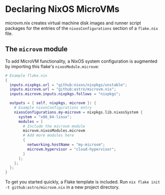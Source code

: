 # Declaring NixOS MicroVMs

microvm.nix creates virtual machine disk images and runner script
packages for the entries of the `nixosConfigurations` section of a
`flake.nix` file.

## The `microvm` module

To add MicroVM functionality, a NixOS system configuration is
augmented by importing this flake's `nixosModule.microvm`:

```nix
# Example flake.nix
{
  inputs.nixpkgs.url = "github:nixos/nixpkgs/unstable";
  inputs.microvm.url = "github:astro/microvm.nix";
  inputs.microvm.inputs.nixpkgs.follows = "nixpkgs";

  outputs = { self, nixpkgs, microvm }: {
    # Example nixosConfigurations entry
    nixosConfigurations.my-microvm = nixpkgs.lib.nixosSystem {
      system = "x86_64-linux";
      modules = [
        # Include the microvm module
        microvm.nixosModules.microvm
        # Add more modules here
        {
          networking.hostName = "my-microvm";
          microvm.hypervisor = "cloud-hypervisor";
        }
      ];
    };
  };
}
```

To get you started quickly, a Flake template is included. Run `nix
flake init -t github:astro/microvm.nix` in a new project directory.
